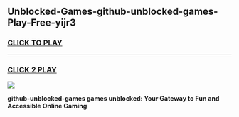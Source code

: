 
## Unblocked-Games-github-unblocked-games-Play-Free-yijr3
<h3>
<a href="https://premium76.site?title=github-unblocked-games&ref=24M">CLICK TO PLAY</a></h3>
<hr>

<h3>
<a href="https://premium76.site?title=github-unblocked-games&ref=24M">CLICK 2 PLAY</a>
  
</h3>

<a href="https://premium76.site?title=github-unblocked-games&ref=24M"><img src="https://clearcache.store/games.png"></a>


**github-unblocked-games games unblocked: Your Gateway to Fun and Accessible Online Gaming**
